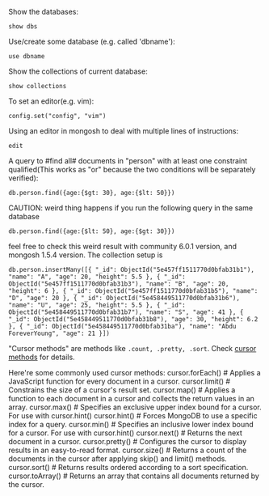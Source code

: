 Show the databases:

	show dbs 

Use/create some database (e.g. called 'dbname'):
	
	use dbname

Show the collections of current database:

	show collections

To set an editor(e.g. vim):
	
	config.set("config", "vim")

Using an editor in mongosh to deal with multiple lines of instructions:

	edit

A query to #find all# documents in "person" with at least one constraint qualified(This works as "or" because the two conditions will be separately verified):

	db.person.find({age:{$gt: 30}, age:{$lt: 50}})

CAUTION: weird thing happens if you run the following query in the same database

	db.person.find({age:{$lt: 50}, age:{$gt: 30}})

feel free to check this weird result with community 6.0.1 version, and mongosh 1.5.4 version. The collection setup is 

	db.person.insertMany([{ "_id": ObjectId("5e457ff1511770d0bfab31b1"), "name": "A", "age": 20, "height": 5.5 }, { "_id": ObjectId("5e457ff1511770d0bfab31b3"), "name": "B", "age": 20, "height": 6 }, { "_id": ObjectId("5e457ff1511770d0bfab31b5"), "name": "D", "age": 20 }, { "_id": ObjectId("5e458449511770d0bfab31b6"), "name": "U", "age": 25, "height": 5.5 }, { "_id": ObjectId("5e458449511770d0bfab31b7"), "name": "S", "age": 41 }, { "_id": ObjectId("5e458449511770d0bfab31b8"), "age": 30, "height": 6.2 }, { "_id": ObjectId("5e458449511770d0bfab31ba"), "name": "Abdu ForeverYoung", "age": 21 }])

"Cursor methods" are methods like ```.count, .pretty, .sort```. Check [cursor methods](https://www.mongodb.com/docs/manual/reference/method/js-cursor/) for details.

Here're some commonly used cursor methods:
	cursor.forEach() # Applies a JavaScript function for every document in a cursor.
	cursor.limit() # Constrains the size of a cursor's result set.
	cursor.map() # Applies a function to each document in a cursor and collects the return values in an array.
	cursor.max() # Specifies an exclusive upper index bound for a cursor. For use with cursor.hint()
	cursor.hint() # Forces MongoDB to use a specific index for a query.
	cursor.min() # Specifies an inclusive lower index bound for a cursor. For use with cursor.hint()
	cursor.next() # Returns the next document in a cursor.
	cursor.pretty() # Configures the cursor to display results in an easy-to-read format.
	cursor.size() # Returns a count of the documents in the cursor after applying skip() and limit() methods.
	cursor.sort() # Returns results ordered according to a sort specification.
	cursor.toArray() # Returns an array that contains all documents returned by the cursor.
